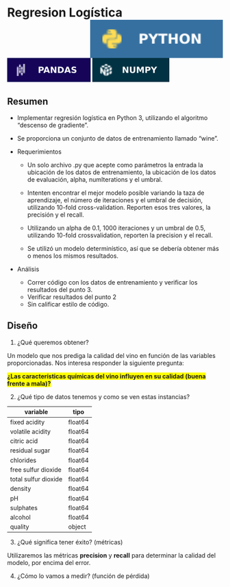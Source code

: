 
<!-- github doc -->
<!-- https://bit.ly/3IBkDvG -->

# Regresion Logística <img src='figures/python.svg' align="right" height="89" />

<!-- badges: start -->
<!-- ![](figures/python.svg) -->

![](figures/pandas.svg) ![](figures/numpy.svg)
<!-- ![](figures/r.svg) -->

## Resumen

<!-- </br> -->

-   Implementar regresión logística en Python 3, utilizando el algoritmo
    “descenso de gradiente”.

-   Se proporciona un conjunto de datos de entrenamiento llamado “wine”.

-   Requerimientos

    -   Un solo archivo .py que acepte como parámetros la entrada la
        ubicación de los datos de entrenamiento, la ubicación de los
        datos de evaluación, alpha, numIterations y el umbral.

    -   Intenten encontrar el mejor modelo posible variando la taza de
        aprendizaje, el número de iteraciones y el umbral de decisión,
        utilizando 10-fold cross-validation. Reporten esos tres valores,
        la precisión y el recall.

    -   Utilizando un alpha de 0.1, 1000 iteraciones y un umbral de 0.5,
        utilizando 10-fold crossvalidation, reporten la precision y el
        recall.

    -   Se utilizó un modelo determinístico, así que se debería obtener
        más o menos los mismos resultados.

-   Análisis

    -   Correr código con los datos de entrenamiento y verificar los
        resultados del punto 3.
    -   Verificar resultados del punto 2
    -   Sin calificar estilo de código.

## Diseño

1.  ¿Qué queremos obtener?

Un modelo que nos prediga la calidad del vino en función de las
variables proporcionadas. Nos interesa responder la siguiente pregunta:

<span style="background-color: #FFFF00">**¿Las características químicas
del vino influyen en su calidad (buena frente a mala)?**</span>

2.  ¿Qué tipo de datos tenemos y como se ven estas instancias?

| variable             | tipo    |
|----------------------|---------|
| fixed acidity        | float64 |
| volatile acidity     | float64 |
| citric acid          | float64 |
| residual sugar       | float64 |
| chlorides            | float64 |
| free sulfur dioxide  | float64 |
| total sulfur dioxide | float64 |
| density              | float64 |
| pH                   | float64 |
| sulphates            | float64 |
| alcohol              | float64 |
| quality              | object  |

3.  ¿Qué significa tener éxito? (métricas)

Utilizaremos las métricas **precision** y **recall** para determinar la
calidad del modelo, por encima del error.

4.  ¿Cómo lo vamos a medir? (función de pérdida)
